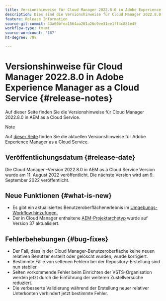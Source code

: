 ```yaml
---
title: Versionshinweise für Cloud Manager 2022.8.0 in Adobe Experience Manager as a Cloud Service
description: Dies sind die Versionshinweise für Cloud Manager 2022.8.0 in AEM as a Cloud Service.
feature: Release Information
source-git-commit: 43a60bfea1564aa201a26c9ee31ee1ff4c881e45
workflow-type: tm+mt
source-wordcount: '187'
ht-degree: 70%

---
```



# Versionshinweise für Cloud Manager 2022.8.0 in Adobe Experience Manager as a Cloud Service {#release-notes}

Auf dieser Seite finden Sie die Versionshinweise für Cloud Manager 2022.8.0 in AEM as a Cloud Service.

>[!NOTE]
>
>Auf [dieser Seite](/help/release-notes/release-notes-cloud/release-notes-current.md) finden Sie die aktuellen Versionshinweise für Adobe Experience Manager as a Cloud Service.

## Veröffentlichungsdatum {#release-date}

Die Cloud Manager -Version 2022.8.0 in AEM as a Cloud Service Version wurde am 11. August 2022 veröffentlicht. Die nächste Version wird am 9. September 2022 veröffentlicht.

## Neue Funktionen {#what-is-new}

* Es gibt ein aktualisiertes Benutzeroberflächenerlebnis im [Umgebungs-Workflow hinzufügen.](/help/implementing/cloud-manager/manage-environments.md)
* Der in Cloud Manager enthaltene [AEM-Projektarchetyp](https://experienceleague.adobe.com/docs/experience-manager-core-components/using/developing/archetype/overview.html?lang=de) wurde auf Version 37 aktualisiert.

## Fehlerbehebungen {#bug-fixes}

* Der Fall, dass in der Cloud Manager-Benutzeroberfläche keine neuen relativen Benutzer erstellt oder gelöscht wurden, wurde korrigiert.
* Bestimmte Fälle von seltenen Fehlern bei der Repository-Erstellung sind nun stabiler.
* Selten vorkommende Fehler beim Einrichten der VSTS-Organisation werden jetzt durch die Einführung der weiteren Zustellversuche reduziert.
* Die verbesserte Validierung während der Erstellung neuer relativer Unterkonten verhindert jetzt bestimmte Fehler.
